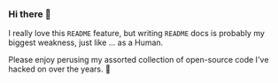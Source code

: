 ### Hi there 👋

I really love this `README` feature, but writing `README` docs is probably my biggest weakness, just like ... as a Human.

Please enjoy perusing my assorted collection of open-source code I've hacked on over the years. 💖

<!--
**ahayworth/ahayworth** is a ✨ _special_ ✨ repository because its `README.md` (this file) appears on your GitHub profile.

Here are some ideas to get you started:

- 🔭 I’m currently working on ...
- 🌱 I’m currently learning ...
- 👯 I’m looking to collaborate on ...
- 🤔 I’m looking for help with ...
- 💬 Ask me about ...
- 📫 How to reach me: ...
- 😄 Pronouns: ...
- ⚡ Fun fact: ...
-->
